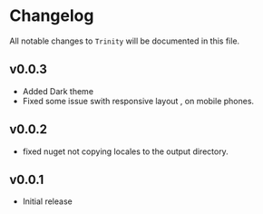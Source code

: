 # Changelog

All notable changes to `Trinity` will be documented in this file.

## v0.0.3

- Added Dark theme
- Fixed some issue swith responsive layout , on mobile phones.

## v0.0.2

- fixed nuget not copying locales to the output directory.

## v0.0.1

- Initial release

